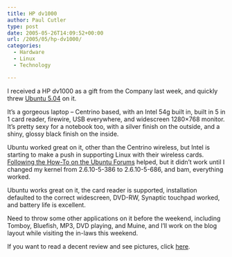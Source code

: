 ```yaml
---
title: HP dv1000
author: Paul Cutler
type: post
date: 2005-05-26T14:09:52+00:00
url: /2005/05/hp-dv1000/
categories:
  - Hardware
  - Linux
  - Technology

---
```

I received a HP dv1000 as a gift from the Company last week, and quickly threw [Ubuntu 5.04][1] on it.

It&#8217;s a gorgeous laptop &#8211; Centrino based, with an Intel 54g built in, built in 5 in 1 card reader, firewire, USB everywhere, and widescreen 1280&#215;768 monitor. It&#8217;s pretty sexy for a notebook too, with a silver finish on the outside, and a shiny, glossy black finish on the inside.

Ubuntu worked great on it, other than the Centrino wireless, but Intel is starting to make a push in supporting Linux with their wireless cards. [Following the How-To on the Ubuntu Forums][2] helped, but it didn&#8217;t work until I changed my kernel from 2.6.10-5-386 to 2.6.10-5-686, and bam, everything worked.

Ubuntu works great on it, the card reader is supported, installation defaulted to the correct widescreen, DVD-RW, Synaptic touchpad worked, and battery life is excellent.

Need to throw some other applications on it before the weekend, including Tomboy, Bluefish, MP3, DVD playing, and Muine, and I&#8217;ll work on the blog layout while visiting the in-laws this weekend.

If you want to read a decent review and see pictures, click [here][3].

 [1]: http://www.ubuntulinux.org
 [2]: http://www.ubuntuforums.org/showthread.php?t=26623&highlight=ipw2200
 [3]: http://www.notebookreview.com/default.asp?newsID=2106